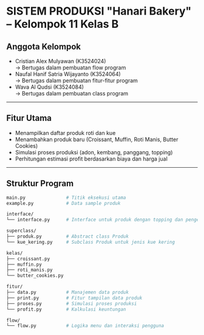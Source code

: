 # SISTEM PRODUKSI "Hanari Bakery" – Kelompok 11 Kelas B

## Anggota Kelompok

- Cristian Alex Mulyawan (K3524024)  
  → Bertugas dalam pembuatan flow program  
- Naufal Hanif Satria Wijayanto (K3524064)  
  → Bertugas dalam pembuatan fitur-fitur program  
- Wava Al Qudsi (K3524084)  
  → Bertugas dalam pembuatan class program  

---

## Fitur Utama

- Menampilkan daftar produk roti dan kue  
- Menambahkan produk baru (Croissant, Muffin, Roti Manis, Butter Cookies)  
- Simulasi proses produksi (adon, kembang, panggang, topping)  
- Perhitungan estimasi profit berdasarkan biaya dan harga jual  

---

## Struktur Program

```bash
main.py               # Titik eksekusi utama
example.py            # Data sample produk

interface/
└── interface.py      # Interface untuk produk dengan topping dan pengembangan

superclass/
├── produk.py         # Abstract class Produk
└── kue_kering.py     # Subclass Produk untuk jenis kue kering

kelas/
├── croissant.py
├── muffin.py
├── roti_manis.py
└── butter_cookies.py

fitur/
├── data.py           # Manajemen data produk
├── print.py          # Fitur tampilan data produk
├── proses.py         # Simulasi proses produksi
└── profit.py         # Kalkulasi keuntungan

flow/
└── flow.py           # Logika menu dan interaksi pengguna
